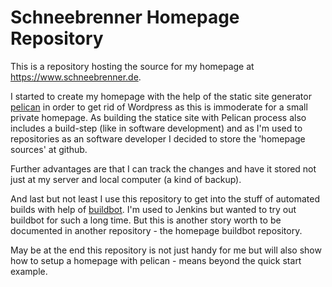 Schneebrenner Homepage Repository
=================================

This is a repository hosting the source for my homepage at https://www.schneebrenner.de.

I started to create my homepage with the help of the static site generator [pelican](https://getpelican.com/) in order
to get rid of Wordpress as this is immoderate for a small private homepage.
As building the statice site with Pelican process also includes a build-step (like in software development)
and as I'm used to repositories as an software developer I decided to store the 'homepage sources' at github.

Further advantages are that I can track the changes and have it stored not just at my server and local computer (a kind of backup).

And last but not least I use this repository to get into the stuff of automated builds with help of [buildbot](https://www.buildbot.net/). I'm used to Jenkins but wanted to try out buildbot for such a long time. But this is another story worth to be documented in another repository - the homepage buildbot repository.

May be at the end this repository is not just handy for me but will also show how to setup a homepage with pelican - means beyond the quick start example.